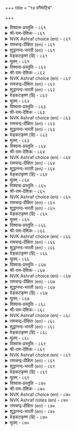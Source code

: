 +++
title = "१४ पगैमाट्चि"

+++


<details><summary>विश्वास-प्रस्तुतिः - ८६१</summary>

वलियार्क्कु माऱेट्रल् ओम्बुग ओम्बा  
मॆलियार्मेल् मेग पगै।       ८६१
</details>

<details><summary>श्री-राम-देशिकः - ८६१</summary>

अधिकारः ८७. शत्रुनिर्णयः  
आत्मनोऽपि बलाढ्यैस्तु वैरभावो विमुच्यताम् ।  
न त्याज्यं सर्वदा वैरं स्वस्मादल्पबलान्वितैः ॥ ८६१॥
</details>

<details><summary>NVK Ashraf choice (en) - ८६१</summary>

०८६१
Avoid opposing the strong.
Cherish your desire of enmity with the weak. *
(W.H. Drew and J. Lazarus), (N.V.K. Ashraf)
</details>

<details><summary>रामचन्द्र-दीक्षितः (en) - ८६१</summary>

861 valiyārkku māṟēṟṟal ōmpuka ōmpā  
meliyārmēṉ mēka pakai.

861\. Avoid hostility towards the powerful do not cease from hostility towards the weak.  
</details>

<details><summary>शुद्धानन्द-भारती (en) - ८६१</summary>

1\. வலியார்க்கு மாறேற்றல் ஓம்புக ஓம்பா  
மெலியார்மேல் மேக பகை.  
Turn from strife with foes too strong  
With the feeble for battle long.        861  
</details>

<details><summary>वेङ्कटकृष्ण (हि) - ८६१</summary>

861
बलवानों से मत भिड़ो, करके उनसे वैर ।  
कमज़ोरों की शत्रुता, सदा चाहना ख़ैर ॥
  </details>

<details><summary>मूलम् - ८६१</summary>

वलियार्क्कु माऱेट्रल् ओम्बुग ओम्बा  
मॆलियार्मेल् मेग पगै।       ८६१
</details>

<details><summary>विश्वास-प्रस्तुतिः - ८६२</summary>

अन्बिलन् आण्ड्र तुणैयिलन् तान्दुव्वान्  
ऎन्बरियुम् एदिलान् तुप्पु।       ८६२
</details>

<details><summary>श्री-राम-देशिकः - ८६२</summary>

स्वाश्रितेषु प्रीतिहीनो सैन्यादिबलवर्जितः ।  
स्वयं च बलहीनश्चेत् कथं शत्रून् विजेष्यति ॥ ८६२॥
</details>

<details><summary>NVK Ashraf choice (en) - ८६२</summary>

०८६२
No love, great support, or own strength has he!
How can he survive a strong enemy? *
(M.S. Poornalingam Pillai), ( Shuddhananda Bharatiar)
</details>

<details><summary>रामचन्द्र-दीक्षितः (en) - ८६२</summary>

862 aṉpilaṉ āṉṟa tuṇaiyilaṉ tāṉtuvvāṉ  
eṉpariyum ētilāṉ tuppu.

862\. One devoid of love has neither the strength nor support. How can he stem the tide of the advancing foe?  
</details>

<details><summary>शुद्धानन्द-भारती (en) - ८६२</summary>

2\. அன்பிலன் ஆன்ற துணையிலன் தான்துவ்வான்  
என்பரியும் ஏதிலான் துப்பு.  
Loveless, aidless, powerless king  
Can he withstand an enemy strong?        862  
</details>

<details><summary>वेङ्कटकृष्ण (हि) - ८६२</summary>

862
प्रेम रहित निज बल रहित, सबल सहाय न पास ।  
कर सकता है किस तरह, शत्रु शक्ति का नाश ॥
  </details>

<details><summary>मूलम् - ८६२</summary>

अन्बिलन् आण्ड्र तुणैयिलन् तान्दुव्वान्  
ऎन्बरियुम् एदिलान् तुप्पु।       ८६२
</details>

<details><summary>विश्वास-प्रस्तुतिः - ८६३</summary>

अञ्जुम् अऱियान् अमैविलन् ईगलान्  
तञ्जम् ऎळियन् पगैक्कु।       ८६३
</details>

<details><summary>श्री-राम-देशिकः - ८६३</summary>

भेतव्ये भयहीनस्य ज्ञातव्यं चाप्यजानतः ।  
अदातुर्मित्रहीनस्य सुलभा शत्रुवश्यता ॥ ८६३॥
</details>

<details><summary>NVK Ashraf choice (en) - ८६३</summary>

०८६३
A coward, ignorant, unsocial and mean
Is an easy prey to his enemy.
(P.S. Sundaram)
</details>

<details><summary>रामचन्द्र-दीक्षितः (en) - ८६३</summary>

863 añcum aṟiyāṉ amaivilaṉ īkalāṉ  
tañcam eḷiyaṉ pakaikku.

863\. He who is cowardly, ignorant, restless and niggardly, falls an easy prey to his enemy.  
</details>

<details><summary>शुद्धानन्द-भारती (en) - ८६३</summary>

3\. அஞ்சும் அறியான் அமைவிலன் ஈகலான்  
தஞ்சம் எளியன் பகைக்கு.  
Unskilled, timid, miser, misfit  
He is easy for foes to hit.        863  
</details>

<details><summary>वेङ्कटकृष्ण (हि) - ८६३</summary>

863
अनमिल है कंजूस है, कायर और अजान ।  
उसपर जय पाना रहा, रिपु को अति आसान ॥
  </details>

<details><summary>मूलम् - ८६३</summary>

अञ्जुम् अऱियान् अमैविलन् ईगलान्  
तञ्जम् ऎळियन् पगैक्कु।       ८६३
</details>

<details><summary>विश्वास-प्रस्तुतिः - ८६४</summary>

नीङ्गान् वॆगुळि निऱैयिलन् ऎञ्ञाण्ड्रुम्  
याङ्गणुम् यार्क्कुम् ऎळिदु।       ८६४
</details>

<details><summary>श्री-राम-देशिकः - ८६४</summary>

सर्वत्र सर्वदा सर्वैः स जेतुं सुलभो भवेत् ।  
यः क्रोधवशमापन्नस्त्वशक्तश्चित्तनिग्रहे ॥ ८६४॥
</details>

<details><summary>NVK Ashraf choice (en) - ८६४</summary>

०८६४
The unrestrained and angry are an easy prey
To anyone, anytime, anywhere.
(P.S. Sundaram)
</details>

<details><summary>रामचन्द्र-दीक्षितः (en) - ८६४</summary>

864 nīṅkāṉ vekuḷi niṟaiyilaṉ eññāṉṟum  
yāṅkaṇum yārkkum eḷitu.

864\. He who does not abstain from anger and has insufficient resources can be attacked by any one at any time.  
</details>

<details><summary>शुद्धानन्द-भारती (en) - ८६४</summary>

4\. நீங்கான் வெகுளி நிறையிலன் எஞ்ஞான்றும்  
யாங்கணும் யார்க்கும் எளிது.  
The wrathful restive man is prey  
To any, anywhere any day.        864  
</details>

<details><summary>वेङ्कटकृष्ण (हि) - ८६४</summary>

864
क्रोधी हो फिर हृदय से, जो दे भेद निकाल ।  
उसपर जय सबको सुलभ, सब थल में, सब काल ॥
  </details>

<details><summary>मूलम् - ८६४</summary>

नीङ्गान् वॆगुळि निऱैयिलन् ऎञ्ञाण्ड्रुम्  
याङ्गणुम् यार्क्कुम् ऎळिदु।       ८६४
</details>

<details><summary>विश्वास-प्रस्तुतिः - ८६५</summary>

वऴिनोक्कान् वाय्प्पन सॆय्यान् पऴिनोक्कान्  
पण्बिलन् पट्रार्क्कु इनिदु।      ८६५
</details>

<details><summary>श्री-राम-देशिकः - ८६५</summary>

अज्ञात नीतिशास्त्राणामकर्ता शास्त्रकर्मणाम् ।  
अभीरुरपवादानां निर्गुणः स्याद्रिपोर्वशे ॥ ८६५॥
</details>

<details><summary>NVK Ashraf choice (en) - ८६५</summary>

०८६५
Foes prefer the tactless and shameless one
Who cares not for codes and scorns.
(N.V.K. Ashraf)
</details>

<details><summary>रामचन्द्र-दीक्षितः (en) - ८६५</summary>

865 vaḻinōkkāṉ vāyppaṉa ceyyāṉ paḻinōkkāṉ  
paṇpilaṉ paṟṟārkku iṉitu.

865\. He who does not walk in the right path or follow the rule, who is callous to public odium falls an easy victim to his enemies.  
</details>

<details><summary>शुद्धानन्द-भारती (en) - ८६५</summary>

5\. வழிநோக்கான் வாய்ப்பன செய்யான் பழிநோக்கான்  
பண்பிலன் பற்றார்க்கு இனிது.  
Crooked, cruel, tactless and base  
Any foe can fell him with ease.        865  
</details>

<details><summary>वेङ्कटकृष्ण (हि) - ८६५</summary>

865
नीतिशास्त्र जो ना पढे, विधिवत् करे न काम ।  
दुर्जन निंदा-भय-रहित, रिपु हित है सुख-धाम ॥
  </details>

<details><summary>मूलम् - ८६५</summary>

वऴिनोक्कान् वाय्प्पन सॆय्यान् पऴिनोक्कान्  
पण्बिलन् पट्रार्क्कु इनिदु।      ८६५
</details>

<details><summary>विश्वास-प्रस्तुतिः - ८६६</summary>

काणाच् चिनत्तान् कऴिबॆरुङ् गामत्तान्  
पेणामै पेणप् पडुम्।       ८६६
</details>

<details><summary>श्री-राम-देशिकः - ८६६</summary>

स्वपरज्ञानविध्वंसकारणक्रोधसंयुतः ।  
विजृम्भत्कामनिचयुक्तः क्षीयेत् सत्वरम् ॥ ८६६॥
</details>

<details><summary>NVK Ashraf choice (en) - ८६६</summary>

०८६६
Those with blind fury and inordinate lust
Are vulnerable enemies to be nursed with.
(N.V.K. Ashraf)
</details>

<details><summary>रामचन्द्र-दीक्षितः (en) - ८६६</summary>

866 kāṇāc ciṉattāṉ kaḻiperum kāmattāṉ  
pēṇāmai pēṇap paṭum.

866\. One can court the enmity of the blindly wrathful and the inordinately lustful.  
</details>

<details><summary>शुद्धानन्द-भारती (en) - ८६६</summary>

6\. காணாச் சினத்தான் கழிபெருங் காமத்தான்  
பேணாமை பேணப் படும்.  
Blind in rage and mad in lust  
To have his hatred is but just.        866  
</details>

<details><summary>वेङ्कटकृष्ण (हि) - ८६६</summary>

866
जो रहता क्रोधान्ध है, कामी भी अत्यन्त ।  
है उसका शत्रुत्व तो, वांछनीय सानन्द ॥
  </details>

<details><summary>मूलम् - ८६६</summary>

काणाच् चिनत्तान् कऴिबॆरुङ् गामत्तान्  
पेणामै पेणप् पडुम्।       ८६६
</details>

<details><summary>विश्वास-प्रस्तुतिः - ८६७</summary>

कॊडुत्तुम् कॊळल्वेण्डुम् मण्ड्र अडुत्तिरुन्दु  
माणाद सॆय्वान् पगै।       ८६७
</details>

<details><summary>श्री-राम-देशिकः - ८६७</summary>

स्वारब्धस्यैव कार्यस्य विरुद्धं कुरुते च यः ।  
वैरं सम्पाद्यतां तेन साकमर्थं प्रदाय वा ॥ ८६७॥
</details>

<details><summary>NVK Ashraf choice (en) - ८६७</summary>

०८६७
He is a foe worth purchasing
Who starts a fight and does all wrong.
(P.S. Sundaram)
</details>

<details><summary>रामचन्द्र-दीक्षितः (en) - ८६७</summary>

867 koṭuttum koḷalvēṇṭum maṉṟa aṭuttiruntu  
māṇāta ceyvāṉ pakai.

867\. It is good to get the enmity of one who is blind to one’s purpose.  
</details>

<details><summary>शुद्धानन्द-भारती (en) - ८६७</summary>

7\. கொடுத்தும் கொளல்வேண்டும் மன்ற அடுத்திருந்து  
மாணாத செய்வான் பகை.  
Pay and buy his enmity  
Who muddles chance with oddity.        867  
</details>

<details><summary>वेङ्कटकृष्ण (हि) - ८६७</summary>

867
करके कार्यारम्भ जो, करता फिर प्रतिकूल ।  
निश्चय उसकी शत्रुता, करना दे भी मूल ॥
  </details>

<details><summary>मूलम् - ८६७</summary>

कॊडुत्तुम् कॊळल्वेण्डुम् मण्ड्र अडुत्तिरुन्दु  
माणाद सॆय्वान् पगै।       ८६७
</details>

<details><summary>विश्वास-प्रस्तुतिः - ८६८</summary>

कुणनिलनाय्क् कुट्रम् पलवायिन् माट्रार्क्कु  
इननिलनाम् एमाप् पुडैत्तु।      ८६८
</details>

<details><summary>श्री-राम-देशिकः - ८६८</summary>

अगुणी दोषभाङ् मैत्रीं न केनापि स विन्दते ।  
तदेव मैत्रीराहित्यं रिपणां जयदं भवेत् ॥ ८६८॥
</details>

<details><summary>NVK Ashraf choice (en) - ८६८</summary>

०८६८
Enemies will rejoice the one
With no virtues, many vices, and no allies. *
(V.V.S. Aiyar)
</details>

<details><summary>रामचन्द्र-दीक्षितः (en) - ८६८</summary>

868 kuṇaṉilaṉāyk kuṟṟam palavāyiṉ māṟṟārkku  
iṉaṉilaṉām ēmāppu uṭaittu.

868\. One who is void of virtue but full of vice invites the foe.  
</details>

<details><summary>शुद्धानन्द-भारती (en) - ८६८</summary>

8\. குணனிலனாய்க் குற்றம் பலவாயின் மாற்றார்க்கு  
இனனிலனாம் ஏமாப்பு உடைத்து.  
With no virtue but full of vice  
He loses friends and delights foes.        868  
</details>

<details><summary>वेङ्कटकृष्ण (हि) - ८६८</summary>

868
गुणविहीन रहते हुए, यदि हैं भी बहुदोष ।  
तो है वह साथी रहित, रिपु को है संतोष ॥
  </details>

<details><summary>मूलम् - ८६८</summary>

कुणनिलनाय्क् कुट्रम् पलवायिन् माट्रार्क्कु  
इननिलनाम् एमाप् पुडैत्तु।      ८६८
</details>

<details><summary>विश्वास-प्रस्तुतिः - ८६९</summary>

सॆऱुवार्क्कुच् चेणिगवा इन्बम् अऱिविला  
अञ्जुम् पगैवर्प् पॆऱिन्।       ८६९
</details>

<details><summary>श्री-राम-देशिकः - ८६९</summary>

अज्ञातनीतिशास्त्रार्थैः कार्यसाधनभीरुभिः ।  
रिपुर्भियुद्धकर्ता तु जित्वा श्रेष्ठसुखं व्रजेत् ॥ ८६९॥
</details>

<details><summary>NVK Ashraf choice (en) - ८६९</summary>

०८६९
Enemies' joy has no bounds
When they get a fool and coward as a foe. *
(P.S. Sundaram), ( Shuddhananda Bharatiar)
</details>

<details><summary>रामचन्द्र-दीक्षितः (en) - ८६९</summary>

869 ceṟuvārkkuc cēṇikavā iṉpam aṟivilā  
añcum pakaivarp peṟiṉ.

869\. The cowardly and the foolish gladden the heart of the foe beyond measure.  
</details>

<details><summary>शुद्धानन्द-भारती (en) - ८६९</summary>

9\. செறுவார்க்குச் சேணிகவா இன்பம் அறிவிலா  
அஞ்சும் பகைவர்ப் பெறின்.  
The joy of heroes knows no bounds  
When timid fools are opponents.        869  
</details>

<details><summary>वेङ्कटकृष्ण (हि) - ८६९</summary>

869
यदि वैरी कायर तथा, नीतिशास्त्र अज्ञात ।  
उनसे भिड़ते, उच्च सुख, छोड़ेंगे नहिं साथ ॥
  </details>

<details><summary>मूलम् - ८६९</summary>

सॆऱुवार्क्कुच् चेणिगवा इन्बम् अऱिविला  
अञ्जुम् पगैवर्प् पॆऱिन्।       ८६९
</details>

<details><summary>विश्वास-प्रस्तुतिः - ८७०</summary>

कल्लान् वॆगुळुम् सिऱुबॊरुळ् ऎञ्ञाण्ड्रुम्  
ऒल्लानै ऒल्ला तॊळि।       ८७०
</details>

<details><summary>श्री-राम-देशिकः - ८७०</summary>

अज्ञातनीतिशास्त्रैस्तु साकं वैरं फलप्रदम् ।  
तथा कर्तुमशक्तो यस्तस्य कीर्तिर्न सिध्यति ॥ ८७०॥
</details>

<details><summary>NVK Ashraf choice (en) - ८७०</summary>

०८७०
No glory or gain can ever come to one
Who cannot overcome an ignorant foe. *
(K. Krishnaswamy & Vijaya Ramkumar)
</details>

<details><summary>NVK Ashraf notes (en) - ८७०</summary>

८७०. A couplet that has been translated differently by different authors: (Satguru Subramuniyaswami) puts it as: "Fame will escape the grasp of those who fail to grasp the wealth of fools who failed to learn". Manakkudavar, one of the great ancient commentators of Kural, takes these words "कल्लान्, वॆगुळुम्, सिऱुबॊरुळ्" to mean "ignorant, angry and deficient" as attributes of an enemy [Diaz, २०००]. Other interesting translation is: "Fame will escape him who lets escape an easy victory over a fool" – (P.S. Sundaram). 
</details>

<details><summary>रामचन्द्र-दीक्षितः (en) - ८७०</summary>

870 kallāṉ vekuḷum ciṟuporuḷ eññāṉṟum  
ollāṉai ollātu oḷi.

870\. Glory awaits one who does not exploit the ignorant.  
</details>

<details><summary>शुद्धानन्द-भारती (en) - ८७०</summary>

10\. கல்லான் வெகுளும் சிறுபொருள் எஞ்ஞான்றும்  
ஒல்லானை ஒல்லாது ஒளி.  
Glory's light he will not gain  
Who fails to fight a fool and win.        870  
</details>

<details><summary>वेङ्कटकृष्ण (हि) - ८७०</summary>

870
अनपढ़ की कर शत्रुता, लघुता से जय-लाभ ।  
पाने में असमर्थ जो, उसे नहीं यश-लाभ ॥
  </details>

<details><summary>मूलम् - ८७०</summary>

कल्लान् वॆगुळुम् सिऱुबॊरुळ् ऎञ्ञाण्ड्रुम्  
ऒल्लानै ऒल्ला तॊळि।       ८७०
</details>
